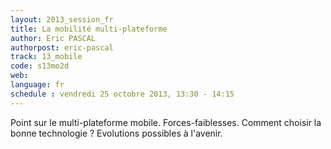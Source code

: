 ```yaml
---
layout: 2013_session_fr
title: La mobilité multi-plateforme
author: Eric PASCAL
authorpost: eric-pascal
track: 13_mobile
code: s13mo2d
web: 
language: fr
schedule : vendredi 25 octobre 2013, 13:30 - 14:15
---
```


Point sur le multi-plateforme mobile. 
Forces-faiblesses. 
Comment choisir la bonne technologie ?
Evolutions possibles à l'avenir.
